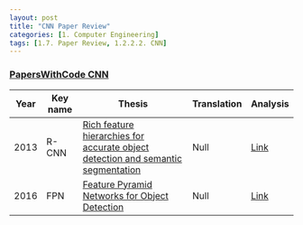 ```yaml
---
layout: post 
title: "CNN Paper Review"
categories: [1. Computer Engineering]
tags: [1.7. Paper Review, 1.2.2.2. CNN]
---
```


### [PapersWithCode CNN](https://paperswithcode.com/method/convolution)

|Year|Key name|Thesis|Translation|Analysis|
|----|------|-----------|--------|--------|
|2013|R-CNN|[Rich feature hierarchies for accurate object detection and semantic segmentation](https://arxiv.org/abs/1311.2524v5)|Null|[Link](https://maizer2.github.io/1.%20computer%20engineering/2023/06/12/(cnn)R-CNN.html)|
|2016|FPN|[Feature Pyramid Networks for Object Detection](https://arxiv.org/abs/1612.03144)|Null|[Link](https://maizer2.github.io/1.%20computer%20engineering/2023/06/12/(cnn)FPN.html)|
